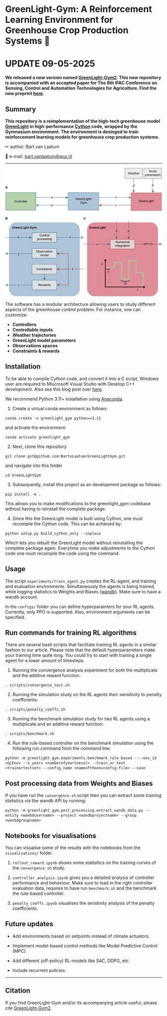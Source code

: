 # GreenLight-Gym: A Reinforcement Learning Environment for Greenhouse Crop Production Systems 🍅

# UPDATE 09-05-2025

**We released a new version named [GreenLight-Gym2](https://github.com/BartvLaatum/GreenLight-Gym2). This new repository is accompanied with an accepted paper for The 8th IFAC Conference on Sensing, Control and Automation Technologies for Agriculture. Find the new preprint [here]((https://arxiv.org/abs/2410.05336)).**

## Summary

**This repository is a reimplementation of the high-tech greenhouse model [GreenLight](https://github.com/davkat1/GreenLight) in high-performance [Cython](https://cython.readthedocs.io/en/stable/index.html) code, wrapped by the Gymnasium environment. The environment is desinged to train reinforcement learning models for greenhouse crop production systems.**

<!-- Thes code in this repo was used for the following [preprint](https://arxiv.org/abs/2410.05336) that has been subimitted to the Computers and Electronics in Agriculture journal. -->


✏ author:  Bart van Laatum

📧 e-mail: bart.vanlaatum@wur.nl
___

![GreenLight-Gym Architecture|200](sketches/GLGymArchitecture.png)


The software has a modular architecture allowing users to study different aspects of the greenhouse control problem. For instance, one can customize:

- **Controllers** 
- **Controllable inputs**
- **Weather trajectories**
- **GreenLight model parameters**
- **Observations spaces**
- **Constraints & rewards**

## Installation
To be able to compile Cython code, and convert it into a C script, Windows user are required to Miscrosoft Visual Studio with Desktop C++ development. Also see this blog post over [here](https://stackoverflow.com/questions/60322655/how-to-use-cython-on-windows-10-with-python-3-8).

We recommend Python 3.11+ installation using [Anaconda](https://www.anaconda.com/).

1. Create a virtual conda environment as follows: 

```shell
conda create -n greenlight_gym python==3.11
```

and activate the environment:

```shell
conda activate greenlight_gym
```

2. Next, clone this repository

```shell
git clone git@github.com:BartvLaatum/GreenLightGym.git
```

and navigate into this folder

```shell
cd GreenLightGym
```

3. Subsequently, install this project as an development package as follows:

```shell
pip install -e .
```

This allows you to make modifications to the greenlight_gym codebase without having to reinstall the complete package.

4. Since this the GreenLight model is built using Cython, one must recompile the Cython code. This can be achieved by:

```shell
python setup.py build_cython_only --inplace
```

Which lets you rebuilt the GreenLight model without reinstalling the complete package again. Everytime you make adjustments to the Cython code one must recompile the code using the command.

## Usage

The script `experiments/train_agent.py` creates the RL-agent, and training and evaluation environments.
Simultaneously the agents is being trained, while logging statistics to Weights and Biases [(wandb)](https://wandb.ai/). Make sure to have a wandb account.

In the `configs/` folder you can define hyperparamters for your RL agents. Currently, only PPO is supported. Also, environment arguments can be specified.

## Run commands for training RL algorithms

There are several bash scripts that facilitate training RL agents in a similar fashion to our article. Please note that the default hyperparameters make your training time quite long. You could try to start with training a single agent for a lower amount of timesteps.

1) Running the convergence analysis experiment for both the multiplicate and the additive reward function:

```shell
. scripts/convergence_test.sh
```

2) Running the simulation study on the RL agents their sensitivity to penalty coefficients:

```shell
. scripts/penalty_coeffs.sh
```

3) Running the benchmark simulation study for two RL agents using a multiplicate and an additive reward function:

```shell
. scripts/benchmark.sh
```

4) Run the rule-based controller on the benchmark simulation using the following run command from the command line:

```shell
python -m greenlight_gym.experiments.benchmark_rule_based ----env_id <GLEnv> --n_years <numberofyeartoeval> --train_or_test <trainortestset> --config_name <nameoftheenvconfig-file> --save 
```

## Post processing data from Weights and Biases

If you have run the `convergence.sh` script then you can extract some training statistics via the wandb API by running:

```
python -m greenlight_gym.post_processing.extract_wandb_data.py --entity <wanbdusername> --project <wandbprojectname> --group <wanbdgroupname> 
```

## Notebooks for visualisations

You can visualise some of the results with the notebooks from the `visualisations/` folder.

1) `rollout_reward.ipynb` shows some statisitics on the training curves of the `convergence.sh` study.

2) `controller_analysis.ipynb` gives you a detailed analysis of controller performance and behaviour. Make sure to load in the right controller evaluation data, requires to have run `benchmark.sh` and the benchmark the rule-based controller.

3) `penalty_coeffs.ipynb` visualises the senstivity analysis of the penalty coefficients.

## Future updates

- Add environments based on setpoints instead of climate actuators.

- Implement model-based control methods like Model Predictive Control (MPC).

- Add different (off-policy) RL-models like SAC, DDPG, etc.

- Include recurrent policies. 
___

## Citation

If you find GreenLight-Gym and/or its accompanying article useful, please cite [GreenLight-Gym2](https://github.com/BartvLaatum/GreenLight-Gym2).
